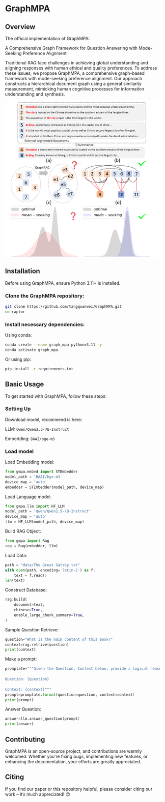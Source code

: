 # GraphMPA

## Overview

The official implementation of GraphMPA: 

A Comprehensive Graph Framework for Question Answering with Mode-Seeking Preference Alignment

Traditional RAG face challenges in achieving global understanding and aligning responses with human ethical and quality preferences. To address these issues, we propose GraphMPA, a comprehensive graph-based framework with mode-seeking preference alignment. Our approach constructs a hierarchical document graph using a general similarity measurement, mimicking human cognitive processes for information understanding and synthesis.

![graphMPA](img/graphmpa.png)


## Installation

Before using GraphMPA, ensure Python 3.11+ is installed. 

### Clone the GraphMPA repository:

```bash
git clone https://github.com/tangquanwei/GraphMPA.git
cd raptor
```

### Install necessary dependencies:

Using conda:
```bash
conda create --name graph_mpa python=3.11 -y
conda activate graph_mpa
```

Or using pip:   

```bash
pip install -r requirements.txt
```

## Basic Usage

To get started with GraphMPA, follow these steps:

### Setting Up 

Download model, recommend is here:

LLM: `Qwen/Qwen2.5-7B-Instruct`

Embedding: `BAAI/bge-m3`

### Load model 

Load Embedding model:

```python
from gmpa.embed import STEmbedder
model_path = 'BAAI/bge-m3'
device_map = 'auto'
embedder = STEmbedder(model_path, device_map)
```

Load Language model:

```python
from gmpa.llm import HF_LLM
model_path = 'Qwen/Qwen2.5-7B-Instruct'
device_map = 'auto'
llm = HF_LLM(model_path, device_map)
```

Build RAG Object:

```python
from gmpa import Rag
rag = Rag(embedder, llm)
```

Load Data:

```python
path = "data/The Great Gatsby.txt"
with open(path, encoding='latin-1') as f:
    text = f.read()
len(text)
```

Construct Database:

```Python
rag.build(
    document=text,
    chinese=True,
    enable_large_chunk_summary=True,
)
```

Sample Question Retrieve:

```Python
question="What is the main content of this book?"
context=rag.retrive(question)
print(context)
```

Make a prompt:

```Python
promplate="""Given the Question, Context below, provide a logical reasoning to get the answer. Please use the format of: ##Reason: <reason> ##Answer: <answer>.

Question: {question}

Context: {context}"""
prompt=promplate.format(question=question, context=context)
print(prompt)
```

Answer Question:

```Python
answer=llm.answer_question(prompt)
print(answer)
```

## Contributing

GraphMPA is an open-source project, and contributions are warmly welcomed. Whether you're fixing bugs, implementing new features, or enhancing the documentation, your efforts are greatly appreciated.

## Citing

If you find our paper or this repository helpful, please consider citing our work – it’s much appreciated! 😊
